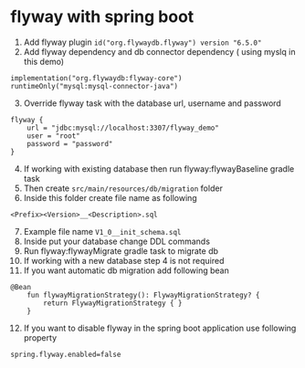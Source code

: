 # flyway with spring boot 

1. Add flyway plugin `id("org.flywaydb.flyway") version "6.5.0"`
2. Add flyway dependency and db connector dependency ( using myslq in this demo)

```
implementation("org.flywaydb:flyway-core")
runtimeOnly("mysql:mysql-connector-java")
```

3. Override flyway task with the database url, username and password

```
flyway {
    url = "jdbc:mysql://localhost:3307/flyway_demo"
    user = "root"
    password = "password"
}
```

4. If working with existing database then run flyway:flywayBaseline gradle task
5. Then create `src/main/resources/db/migration` folder
6. Inside this folder create file name as following

```
<Prefix><Version>__<Description>.sql
```
7. Example file name `V1_0__init_schema.sql`
8. Inside put your database change DDL commands
9. Run flyway:flywayMigrate gradle task to migrate db
10. If working with a new database step 4 is not required
11. If you want automatic db migration add following bean

```
@Bean
    fun flywayMigrationStrategy(): FlywayMigrationStrategy? {
        return FlywayMigrationStrategy { }
    }
```
12. If you want to disable flyway in the spring boot application use following property

```
spring.flyway.enabled=false
```